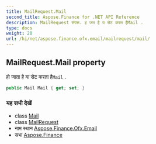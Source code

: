 ```yaml
---
title: MailRequest.Mail
second_title: Aspose.Finance for .NET API Reference
description: MailRequest संपत्त. ह जत है य सेट करत हैMail .
type: docs
weight: 20
url: /hi/net/aspose.finance.ofx.email/mailrequest/mail/
---
```

## MailRequest.Mail property

हो जाता है या सेट करता है`Mail` .

```csharp
public Mail Mail { get; set; }
```

### यह सभी देखें

* class [Mail](../../../aspose.finance.ofx/mail/)
* class [MailRequest](../)
* नाम स्थान [Aspose.Finance.Ofx.Email](../../mailrequest/)
* सभा [Aspose.Finance](../../../)


